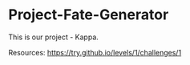# Project-Fate-Generator
This is our project - Kappa.

Resources:
https://try.github.io/levels/1/challenges/1

